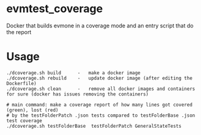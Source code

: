 # evmtest_coverage
Docker that builds evmone in a coverage mode and an entry script that do the report

# Usage
```
./dcoverage.sh build      -   make a docker image
./dcoverage.sh rebuild    -   update docker image (after editing the Dockerfile)
./dcoverage.sh clean      -   remove all docker images and containers for sure (docker has issues removing the containers)

# main command: make a coverage report of how many lines got covered (green), lost (red)
# by the testFolderPatch .json tests compared to testFolderBase .json test coverage
./dcoverage.sh testFolderBase  testFolderPatch GeneralStateTests
```
